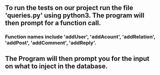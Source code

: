 ## To run the tests on our project run the file 'queries.py' using python3. The program will then prompt for a function call.
### Function names include 'addUser', 'addAcount', 'addRelation', 'addPost', 'addComment', 'addReply'.

## The Program will then prompt you for the input on what to inject in the database.
